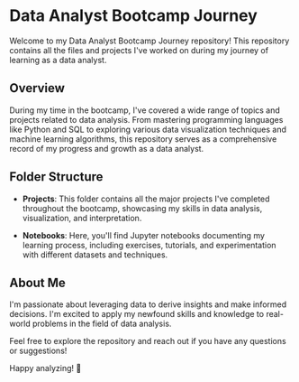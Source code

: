 # Data Analyst Bootcamp Journey

Welcome to my Data Analyst Bootcamp Journey repository! This repository contains all the files and projects I've worked on during my journey of learning as a data analyst.

## Overview

During my time in the bootcamp, I've covered a wide range of topics and projects related to data analysis. From mastering programming languages like Python and SQL to exploring various data visualization techniques and machine learning algorithms, this repository serves as a comprehensive record of my progress and growth as a data analyst.

## Folder Structure

- **Projects**: This folder contains all the major projects I've completed throughout the bootcamp, showcasing my skills in data analysis, visualization, and interpretation.

- **Notebooks**: Here, you'll find Jupyter notebooks documenting my learning process, including exercises, tutorials, and experimentation with different datasets and techniques.


## About Me

I'm passionate about leveraging data to derive insights and make informed decisions. I'm excited to apply my newfound skills and knowledge to real-world problems in the field of data analysis.

Feel free to explore the repository and reach out if you have any questions or suggestions!

Happy analyzing! 🚀
